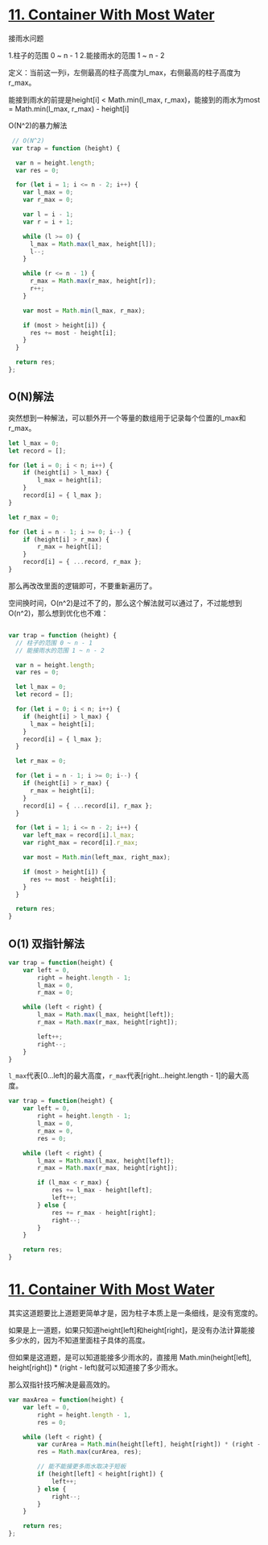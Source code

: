 # [11. Container With Most Water](https://leetcode.com/problems/container-with-most-water/)

接雨水问题

1.柱子的范围 0 ~ n - 1
2.能接雨水的范围 1 ~ n - 2

定义：当前这一列i，左侧最高的柱子高度为l_max，右侧最高的柱子高度为r_max。

能接到雨水的前提是height[i] < Math.min(l_max, r_max)，能接到的雨水为most = Math.min(l_max, r_max) - height[i]

O(N^2)的暴力解法

```js
 // O(N^2)
 var trap = function (height) {

  var n = height.length;
  var res = 0;

  for (let i = 1; i <= n - 2; i++) {
    var l_max = 0;
    var r_max = 0;

    var l = i - 1;
    var r = i + 1;

    while (l >= 0) {
      l_max = Math.max(l_max, height[l]);
      l--;
    }

    while (r <= n - 1) {
      r_max = Math.max(r_max, height[r]);
      r++;
    }

    var most = Math.min(l_max, r_max);

    if (most > height[i]) {
      res += most - height[i];
    }
  }

  return res;
};

```

## O(N)解法

突然想到一种解法，可以额外开一个等量的数组用于记录每个位置的l_max和r_max。

```js
let l_max = 0;
let record = [];

for (let i = 0; i < n; i++) {
    if (height[i] > l_max) {
        l_max = height[i];
    }
    record[i] = { l_max };
}

let r_max = 0;

for (let i = n - 1; i >= 0; i--) {
    if (height[i] > r_max) {
        r_max = height[i];
    }
    record[i] = { ...record, r_max };
}
```

那么再改改里面的逻辑即可，不要重新遍历了。

空间换时间，O(n^2)是过不了的，那么这个解法就可以通过了，不过能想到O(n^2)，那么想到优化也不难：

```js

var trap = function (height) {
  // 柱子的范围 0 ~ n - 1
  // 能接雨水的范围 1 ~ n - 2

  var n = height.length;
  var res = 0;

  let l_max = 0;
  let record = [];

  for (let i = 0; i < n; i++) {
    if (height[i] > l_max) {
      l_max = height[i];
    }
    record[i] = { l_max };
  }

  let r_max = 0;

  for (let i = n - 1; i >= 0; i--) {
    if (height[i] > r_max) {
      r_max = height[i];
    }
    record[i] = { ...record[i], r_max };
  }

  for (let i = 1; i <= n - 2; i++) {
    var left_max = record[i].l_max;
    var right_max = record[i].r_max;

    var most = Math.min(left_max, right_max);

    if (most > height[i]) {
      res += most - height[i];
    }
  }

  return res;
}
```

## O(1) 双指针解法

```js
var trap = function(height) {
    var left = 0,
        right = height.length - 1;
        l_max = 0,
        r_max = 0;

    while (left < right) {
        l_max = Math.max(l_max, height[left]);
        r_max = Math.max(r_max, height[right]);

        left++;
        right--;
    }
}
```

`l_max`代表[0...left]的最大高度，`r_max`代表[right...height.length - 1]的最大高度。

```js
var trap = function(height) {
    var left = 0,
        right = height.length - 1;
        l_max = 0,
        r_max = 0,
        res = 0;

    while (left < right) {
        l_max = Math.max(l_max, height[left]);
        r_max = Math.max(r_max, height[right]);

        if (l_max < r_max) {
            res += l_max - height[left];
            left++;
        } else {
            res += r_max - height[right];
            right--;
        }
    }

    return res;
}
```

# [11. Container With Most Water](https://leetcode.com/problems/container-with-most-water/)

其实这道题要比上道题更简单才是，因为柱子本质上是一条细线，是没有宽度的。

如果是上一道题，如果只知道height[left]和height[right]，是没有办法计算能接多少水的，因为不知道里面柱子具体的高度。

但如果是这道题，是可以知道能接多少雨水的，直接用 Math.min(height[left], height[right]) * (right - left)就可以知道接了多少雨水。

那么双指针技巧解决是最高效的。

```js
var maxArea = function(height) {
    var left = 0,
        right = height.length - 1,
        res = 0;

    while (left < right) {
        var curArea = Math.min(height[left], height[right]) * (right - left);
        res = Math.max(curArea, res);

        // 能不能接更多雨水取决于短板
        if (height[left] < height[right]) {
            left++;
        } else {
            right--;
        }
    }

    return res;
};
```